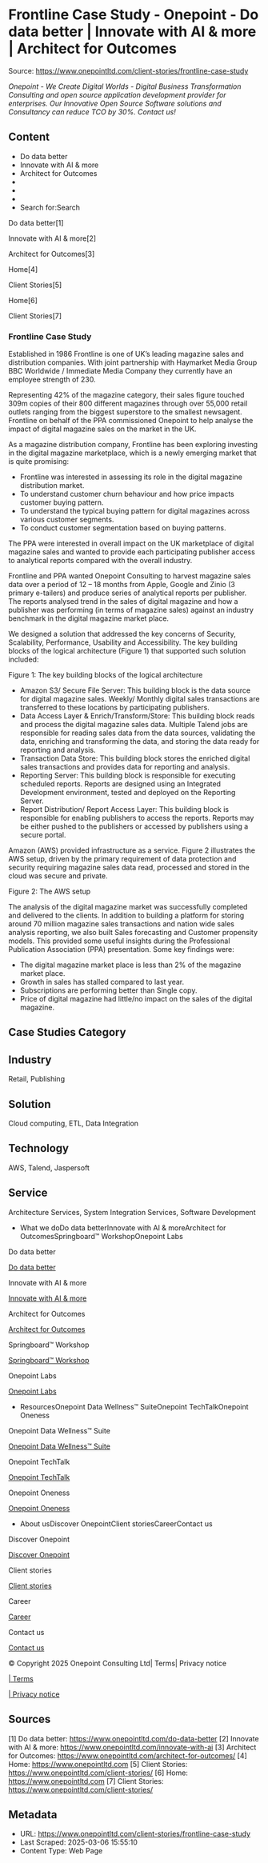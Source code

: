 # Frontline Case Study - Onepoint - Do data better | Innovate with AI & more | Architect for Outcomes

Source: https://www.onepointltd.com/client-stories/frontline-case-study

*Onepoint - We Create Digital Worlds - Digital Business Transformation Consulting and open source application development provider for enterprises. Our Innovative Open Source Software solutions and Consultancy can reduce TCO by 30%. Contact us!*

## Content

- Do data better
- Innovate with AI & more
- Architect for Outcomes
- 
- 
- 
- Search for:Search

Do data better[1]

Innovate with AI & more[2]

Architect for Outcomes[3]

Home[4]

Client Stories[5]

Home[6]

Client Stories[7]

### Frontline Case Study

Established in 1986 Frontline is one of UK’s leading magazine sales and distribution companies. With joint partnership with Haymarket Media Group BBC Worldwide / Immediate Media Company they currently have an employee strength of 230.

Representing 42% of the magazine category, their sales figure touched 309m copies of their 800 different magazines through over 55,000 retail outlets ranging from the biggest superstore to the smallest newsagent. Frontline on behalf of the PPA commissioned Onepoint to help analyse the impact of digital magazine sales on the market in the UK.

As a magazine distribution company, Frontline has been exploring investing in the digital magazine marketplace, which is a newly emerging market that is quite promising:

- Frontline was interested in assessing its role in the digital magazine distribution market.
- To understand customer churn behaviour and how price impacts customer buying pattern.
- To understand the typical buying pattern for digital magazines across various customer segments.
- To conduct customer segmentation based on buying patterns.

The PPA were interested in overall impact on the UK marketplace of digital magazine sales and wanted to provide each participating publisher access to analytical reports compared with the overall industry.

Frontline and PPA wanted Onepoint Consulting to harvest magazine sales data over a period of 12 – 18 months from Apple, Google and Zinio (3 primary e-tailers) and produce series of analytical reports per publisher. The reports analysed trend in the sales of digital magazine and how a publisher was performing (in terms of magazine sales) against an industry benchmark in the digital magazine market place.

We designed a solution that addressed the key concerns of Security, Scalability, Performance, Usability and Accessibility. The key building blocks of the logical architecture (Figure 1) that supported such solution included:

Figure 1: The key building blocks of the logical architecture

- Amazon S3/ Secure File Server: This building block is the data source for digital magazine sales. Weekly/ Monthly digital sales transactions are transferred to these locations by participating publishers.
- Data Access Layer & Enrich/Transform/Store: This building block reads and process the digital magazine sales data. Multiple Talend jobs are responsible for reading sales data from the data sources, validating the data, enriching and transforming the data, and storing the data ready for reporting and analysis.
- Transaction Data Store: This building block stores the enriched digital sales transactions and provides data for reporting and analysis.
- Reporting Server: This building block is responsible for executing scheduled reports. Reports are designed using an Integrated Development environment, tested and deployed on the Reporting Server.
- Report Distribution/ Report Access Layer: This building block is responsible for enabling publishers to access the reports. Reports may be either pushed to the publishers or accessed by publishers using a secure portal.

Amazon (AWS) provided infrastructure as a service. Figure 2 illustrates the AWS setup, driven by the primary requirement of data protection and security requiring magazine sales data read, processed and stored in the cloud was secure and private.

Figure 2: The AWS setup

The analysis of the digital magazine market was successfully completed and delivered to the clients. In addition to building a platform for storing around 70 million magazine sales transactions and nation wide sales analysis reporting, we also built Sales forecasting and Customer propensity models. This provided some useful insights during the Professional Publication Association (PPA) presentation. Some key findings were:

- The digital magazine market place is less than 2% of the magazine market place.
- Growth in sales has stalled compared to last year.
- Subscriptions are performing better than Single copy.
- Price of digital magazine had little/no impact on the sales of the digital magazine.

## Case Studies Category

## Industry

Retail, Publishing

## Solution

Cloud computing, ETL, Data Integration

## Technology

AWS, Talend, Jaspersoft

## Service

Architecture Services, System Integration Services, Software Development

- What we doDo data betterInnovate with AI & moreArchitect for OutcomesSpringboard™ WorkshopOnepoint Labs

Do data better

[Do data better](/do-data-better)

Innovate with AI & more

[Innovate with AI & more](/innovate-with-ai-more/)

Architect for Outcomes

[Architect for Outcomes](/architect-for-outcomes/)

Springboard™ Workshop

[Springboard™ Workshop](/onepoint-springboard/)

Onepoint Labs

[Onepoint Labs](/onepoint-labs/)

- ResourcesOnepoint Data Wellness™ SuiteOnepoint TechTalkOnepoint Oneness

Onepoint Data Wellness™ Suite

[Onepoint Data Wellness™ Suite](/data-wellness/)

Onepoint TechTalk

[Onepoint TechTalk](/techtalk)

Onepoint Oneness

[Onepoint Oneness](/oneness/)

- About usDiscover OnepointClient storiesCareerContact us

Discover Onepoint

[Discover Onepoint](/discover-onepoint/)

Client stories

[Client stories](/client-stories/)

Career

[Career](/career-opportunities/)

Contact us

[Contact us](/contact-us/)

© Copyright 2025 Onepoint Consulting Ltd| Terms| Privacy notice

[| Terms](/policies/)

[| Privacy notice](/policies/privacy-policy/)


## Sources

[1] Do data better: https://www.onepointltd.com/do-data-better
[2] Innovate with AI & more: https://www.onepointltd.com/innovate-with-ai
[3] Architect for Outcomes: https://www.onepointltd.com/architect-for-outcomes/
[4] Home: https://www.onepointltd.com
[5] Client Stories: https://www.onepointltd.com/client-stories/
[6] Home: https://www.onepointltd.com
[7] Client Stories: https://www.onepointltd.com/client-stories/

## Metadata

- URL: https://www.onepointltd.com/client-stories/frontline-case-study
- Last Scraped: 2025-03-06 15:55:10
- Content Type: Web Page
